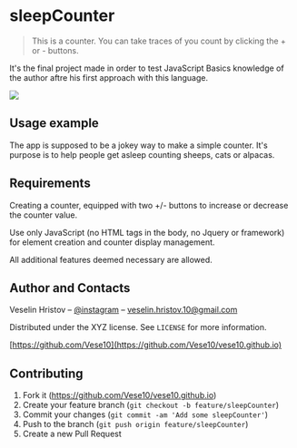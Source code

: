 # sleepCounter
> This is a counter. You can take traces of you count by clicking the + or - buttons.

It's the final project made in order to test JavaScript Basics knowledge of the author aftre his first approach with this language.

![](https://vese10.github.io/images/first-page-background.jpg)


## Usage example

The app is supposed to be a jokey way to make a simple counter. It's purpose is to help people get asleep counting sheeps, cats or alpacas.

## Requirements

Creating a counter, equipped with two +/- buttons to increase or decrease the counter value.

Use only JavaScript (no HTML tags in the body, no Jquery or framework) for element creation and counter display management.

All additional features deemed necessary are allowed.

## Author and Contacts

Veselin Hristov – [@instagram](https://instagram.com/vese.10?igshid=OGQ5ZDc2ODk2ZA==) – veselin.hristov.10@gmail.com

Distributed under the XYZ license. See ``LICENSE`` for more information.

[https://github.com/Vese10](https://github.com/Vese10/vese10.github.io)

## Contributing

1. Fork it (<https://github.com/Vese10/vese10.github.io>)
2. Create your feature branch (`git checkout -b feature/sleepCounter`)
3. Commit your changes (`git commit -am 'Add some sleepCounter'`)
4. Push to the branch (`git push origin feature/sleepCounter`)
5. Create a new Pull Request

<!-- Markdown link & img dfn's -->
[npm-image]: https://img.shields.io/npm/v/datadog-metrics.svg?style=flat-square
[npm-url]: https://npmjs.org/package/datadog-metrics
[npm-downloads]: https://img.shields.io/npm/dm/datadog-metrics.svg?style=flat-square
[travis-image]: https://img.shields.io/travis/dbader/node-datadog-metrics/master.svg?style=flat-square
[travis-url]: https://travis-ci.org/dbader/node-datadog-metrics
[wiki]: https://github.com/yourname/yourproject/wiki